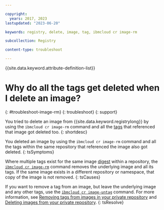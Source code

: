 ```yaml
---

copyright:
  years: 2017, 2023
lastupdated: "2023-06-20"

keywords: registry, delete, image, tag, ibmcloud cr image-rm

subcollection: Registry

content-type: troubleshoot

---
```


{{site.data.keyword.attribute-definition-list}}

# Why do all the tags get deleted when I delete an image?
{: #troubleshoot-image-rm}
{: troubleshoot}
{: support}

You tried to delete an image from {{site.data.keyword.registrylong}} by using the `ibmcloud cr image-rm` command and all the [tags](/docs/Registry?topic=Registry-registry_overview#overview_elements_tag) that referenced that image got deleted too.
{: shortdesc}

You deleted an image by using the `ibmcloud cr image-rm` command and all the tags within the same repository that referenced the image also got deleted.
{: tsSymptoms}

Where multiple tags exist for the same image [digest](/docs/Registry?topic=Registry-registry_overview#overview_elements_digest) within a repository, the [`ibmcloud cr image-rm`](/docs/Registry?topic=Registry-containerregcli#bx_cr_image_rm) command removes the underlying image and all its tags. If the same image exists in a different repository or namespace, that copy of the image is not removed.
{: tsCauses}

If you want to remove a tag from an image, but leave the underlying image and any other tags, use the [`ibmcloud cr image-untag`](/docs/Registry?topic=Registry-containerregcli#bx_cr_image_untag) command. For more information, see [Removing tags from images in your private repository](/docs/Registry?topic=Registry-registry_images_#registry_images_untag) and [Deleting images from your private repository](/docs/Registry?topic=Registry-registry_images_#registry_images_remove).
{: tsResolve}

